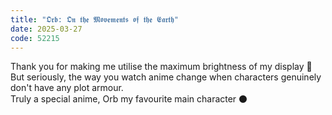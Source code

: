```yaml
---
title: "𝕺𝖗𝖇: 𝕺𝖓 𝖙𝖍𝖊 𝕸𝖔𝖛𝖊𝖒𝖊𝖓𝖙𝖘 𝖔𝖋 𝖙𝖍𝖊 𝕰𝖆𝖗𝖙𝖍"
date: 2025-03-27
code: 52215
---
```

Thank you for making me utilise the maximum brightness of my display 🌚\
But seriously, the way you watch anime change when characters genuinely don't have any plot armour.\
Truly a special anime, Orb my favourite main character ⚫